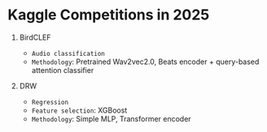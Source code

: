 # Kaggle Competitions in 2025

1. BirdCLEF
    * ```Audio classification```
    * ```Methodology```: Pretrained Wav2vec2.0, Beats encoder + query-based attention classifier

2. DRW
    * ```Regression```
    * ```Feature selection```: XGBoost
    * ```Methodology```: Simple MLP, Transformer encoder
